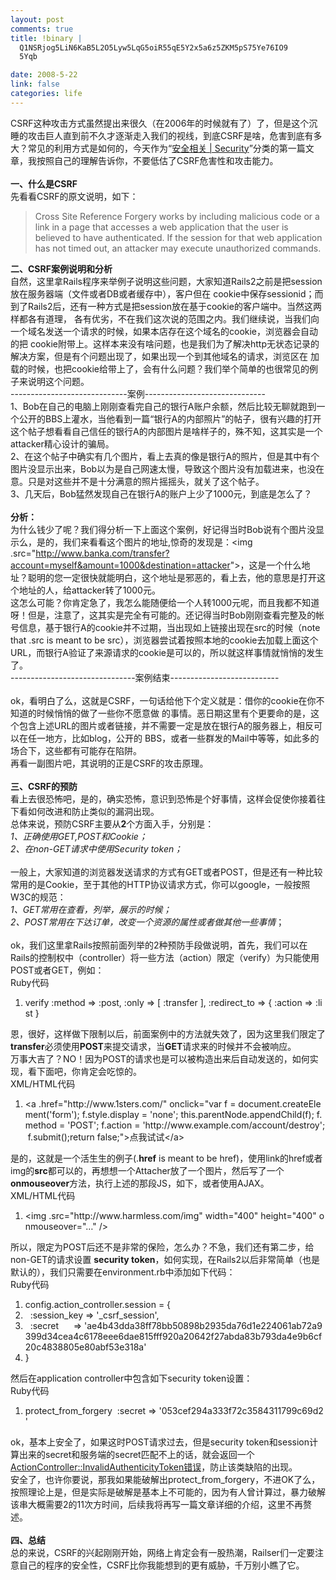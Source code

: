 ```yaml
--- 
layout: post
comments: true
title: !binary |
  Q1NSRjog5LiN6KaB5L2O5Lyw5LqG5oiR55qE5Y2x5a6z5ZKM5pS75Ye76IO9
  5Yqb

date: 2008-5-22
link: false
categories: life
---
```

<div align="left">
<div align="left">
<div align="left">CSRF这种攻击方式虽然提出来很久（在2006年的时候就有了）了，但是这个沉睡的攻击巨人直到前不久才逐渐走入我们的视线，到底CSRF是啥，危害到底有多大？常见的利用方式是如何的，今天作为&ldquo;<a href="http://iceskysl.1sters.com/?action=show&amp;id=285">安全相关 | Security</a>&rdquo;分类的第一篇文章，我按照自己的理解告诉你，不要低估了CSRF危害性和攻击能力。<br />
<strong><br />
一、什么是CSRF</strong><br />
先看看CSRF的原文说明，如下：</div>
</div>
<blockquote><font><font>Cross Site Reference Forgery works by including malicious code or a link in a page that accesses a web application that the user is believed to have authenticated. If the session for that web application has not timed out, an attacker may execute unauthorized commands.<br />
</font></font></blockquote><strong>二、CSRF案例说明和分析</strong><br />
自然，这里拿Rails程序来举例子说明这些问题，大家知道Rails2之前是把session放在服务器端（文件或者DB或者缓存中），客户但在 cookie中保存sessionid；而到了Rails2后，还有一种方式是把session放在基于cookie的客户端中。当然这两样都各有道理， 各有优劣，不在我们这次说的范围之内。我们继续说，当我们向一个域名发送一个请求的时候，如果本店存在这个域名的cookie，浏览器会自动的把 cookie附带上。这样本来没有啥问题，也是我们为了解决http无状态记录的解决方案，但是有个问题出现了，如果出现一个到其他域名的请求，浏览区在 加载的时候，也把cookie给带上了，会有什么问题？我们举个简单的也很常见的例子来说明这个问题。<br />
-----------------------------案例------------------------------<br />
1、Bob在自己的电脑上刚刚查看完自己的银行A账户余额，然后比较无聊就跑到一个公开的BBS上灌水，当他看到一篇&ldquo;银行A的内部照片&rdquo;的帖子，很有兴趣的打开这个帖子想看看自己信任的银行A的内部图片是啥样子的，殊不知，这其实是一个<font><font>attacker</font></font>精心设计的骗局。<br />
2、在这个帖子中确实有几个图片，看上去真的像是银行A的照片，但是其中有个图片没显示出来，Bob以为是自己网速太慢，导致这个图片没有加载进来，也没在意。只是对这些并不是十分满意的照片摇摇头，就关了这个帖子。<br />
3、几天后，Bob猛然发现自己在银行A的账户上少了1000元，到底是怎么了？<br />
<strong><br />
分析：</strong><br />
为什么钱少了呢？我们得分析一下上面这个案例，好记得当时Bob说有个图片没显示么，是的，我们来看看这个图片的地址,惊奇的发现是：<font><font>&lt;img .src=&quot;<a href="http://bank.com/transfer?account=bob&amp;amount=1000&amp;destination=attacker">http://www.banka.com/transfer?account=myself&amp;amount=1000&amp;destination=attacker</a>&quot;&gt;，这是一个什么地址？聪明的您一定很快就能明白，这个地址是邪恶的，看上去，他的意思是打开这个地址的人，给attacker转了1000元。<br />
这怎么可能？你肯定急了，我怎么能随便给一个人转1000元呢，而且我都不知道呀！但是，注意了，这其实是完全有可能的。还记得当时Bob刚刚查看完整及的帐号信息，基于银行A的cookie并不过期，当出现如上链接出现在src的时候（</font></font><font><font>note that .src is meant to be src</font></font><font><font>），浏览器尝试着按照本地的cookie去加载上面这个URL，而银行A验证了来源请求的cookie是可以的，所以就这样事情就悄悄的发生了。<br />
</font></font>-------------------------------案例结束---------------------------<br />
<font><font><br />
</font></font>ok，看明白了么，这就是CSRF，一句话给他下个定义就是：借你的cookie在你不知道的时候悄悄的做了一些你不愿意做 的事情。恶日期这里有个更要命的是，这个包含上述URL的图片或者链接，并不需要一定是放在银行A的服务器上，相反可以在任一地方，比如blog，公开的 BBS，或者一些群发的Mail中等等，如此多的场合下，这些都有可能存在陷阱。<br />
再看一副图片吧，其说明的正是CSRF的攻击原理。<br />
<img alt="" src="http://www.rorsecurity.info/files/foiling_cross_site_attacks_3.png" /><br />
<br />
<strong> 三、CSRF的预防</strong><br />
看上去很恐怖吧，是的，确实恐怖，意识到恐怖是个好事情，这样会促使你接着往下看如何改进和防止类似的漏洞出现。<br />
总体来说，预防CSRF主要从<strong>2</strong>个方面入手，分别是：<br />
<em>1、正确使用GET,POST和Cookie；<br />
2、在non-GET请求中使用Security token；<br />
<br />
</em>一般上，大家知道的浏览器发送请求的方式有GET或者POST，但是还有一种比较常用的是Cookie，至于其他的HTTP协议请求方式，你可以google，一般按照W3C的规范：<br />
<em>1、GET常用在查看，列举，展示的时候；<br />
2、POST常用在下达订单，改变一个资源的属性或者做其他一些事情</em>；<br />
<br />
ok，我们这里拿Rails按照前面列举的2种预防手段做说明，首先，我们可以在Rails的控制权中（controller）将一些方法（action）限定（verify）为只能使用POST或者GET，例如：
<div class="codeText">
<div class="codeHead">Ruby代码</div>
<ol class="dp-rb" start="1">
    <li class="alt"><span><span>verify&nbsp;</span><span class="symbol">:method</span><span>&nbsp;=&gt;&nbsp;</span><span class="symbol">:post</span><span>,&nbsp;</span><span class="symbol">:only</span><span>&nbsp;=&gt;&nbsp;[&nbsp;</span><span class="symbol">:transfer</span><span>&nbsp;],&nbsp;</span><span class="symbol">:redirect_to</span><span>&nbsp;=&gt;&nbsp;{&nbsp;</span><span class="symbol">:action</span><span>&nbsp;=&gt;&nbsp;</span><span class="symbol">:list</span><span>&nbsp;}&nbsp;&nbsp;&nbsp;</span></span></li>
</ol>
</div>
恩，很好，这样做下限制以后，前面案例中的方法就失效了，因为这里我们限定了<span><span class="symbol"><strong>transfer</strong>必须使用<strong>POST</strong>来提交请求，当<strong>GET</strong>请求来的时候并不会被响应。<br />
万事大吉了？NO！因为POST的请求也是可以被构造出来后自动发送的，如何实现，看下面吧，你肯定会吃惊的。<br />
<div class="codeText">
<div class="codeHead">XML/HTML代码</div>
<ol class="dp-xml" start="1">
    <li class="alt"><span><span class="tag">&lt;</span><span class="tag-name">a</span><span>&nbsp;</span><span class="attribute">.href</span><span>=</span><span class="attribute-value">&quot;http://www.1sters.com/&quot;</span><span>&nbsp;</span><span class="attribute">onclick</span><span>=</span><span class="attribute-value">&quot;var&nbsp;f&nbsp;=&nbsp;document.createElement('form');&nbsp;f.style.display&nbsp;=&nbsp;'none';&nbsp;this.parentNode.appendChild(f);&nbsp;f.method&nbsp;=&nbsp;'POST';&nbsp;f.action&nbsp;=&nbsp;'http://www.example.com/account/destroy';&nbsp;f.submit();return&nbsp;false;&quot;</span><span class="tag">&gt;</span><span>点我试试</span><span class="tag">&lt;/</span><span class="tag-name">a</span><span class="tag">&gt;</span><span>&nbsp;&nbsp;</span></span></li>
</ol>
</div>
是的，这就是一个活生生的例子(.<strong>href</strong> is meant to be href)，使用link的href或者img的<strong>src</strong>都可以的，再想想一个Attacher放了一个图片，然后写了一个</span></span><span><span class="symbol"><span><span class="attribute"><strong>onmouseover</strong>方法，执行上述的那段JS，如下，或者使用AJAX。</span></span></span></span><span><span class="symbol">
<div class="codeText">
<div class="codeHead">XML/HTML代码</div>
<ol class="dp-xml" start="1">
    <li class="alt"><span><span class="tag">&lt;</span><span class="tag-name">img</span><span>&nbsp;</span><span class="attribute">.src</span><span>=</span><span class="attribute-value">&quot;http://www.harmless.com/img&quot;</span><span>&nbsp;</span><span class="attribute">width</span><span>=</span><span class="attribute-value">&quot;400&quot;</span><span>&nbsp;</span><span class="attribute">height</span><span>=</span><span class="attribute-value">&quot;400&quot;</span><span>&nbsp;</span><span class="attribute">onmouseover</span><span>=</span><span class="attribute-value">&quot;&hellip;&quot;</span><span>&nbsp;</span><span class="tag">/&gt;</span><span>&nbsp; <br />
    </span></span></li>
</ol>
</div>
所以，限定为POST后还不是非常的保险，怎么办？不急，我们还有第二步，给non-GET的请求设置 <strong>security token</strong>，如何实现，在Rails2以后非常简单（也是默认的），我们只需要在environment.rb中添加如下代码：<br />
<div class="codeText">
<div class="codeHead">Ruby代码</div>
<ol class="dp-rb" start="1">
    <li class="alt"><span><span>config.action_controller.session&nbsp;=&nbsp;{&nbsp;&nbsp;</span></span></li>
    <li class=""><span>&nbsp;&nbsp;<span class="symbol">:session_key</span><span>&nbsp;=&gt;&nbsp;</span><span class="string">'_csrf_session'</span><span>,&nbsp;&nbsp;</span></span></li>
    <li class="alt"><span>&nbsp;&nbsp;<span class="symbol">:secret</span><span>&nbsp;&nbsp;&nbsp;&nbsp;&nbsp;&nbsp;=&gt;&nbsp;</span><span class="string">'ae4b43dda38ff78bb50898b2935da76d1e224061ab72a9399d34cea4c6178eee6dae815fff920a20642f27abda83b793da4e9b6cf20c4838805e80abf53e318a'</span><span>&nbsp;&nbsp;</span></span></li>
    <li class=""><span>}&nbsp;&nbsp;</span></li>
</ol>
</div>
然后</span></span><span><span class="symbol">在</span></span><span><span class="symbol">application controller中包含如下</span></span><span><span class="symbol">security token</span></span><span><span class="symbol">设置：<br />
<div class="codeText">
<div class="codeHead">Ruby代码</div>
<ol class="dp-rb" start="1">
    <li class="alt"><span><span>protect_from_forgery&nbsp;&nbsp;</span><span class="symbol">:secret</span><span>&nbsp;=&gt;&nbsp;</span><span class="string">'053cef294a333f72c3584311799c69d2'</span><span>&nbsp; </span></span></li>
</ol>
</div>
ok，基本上安全了，如果这时POST请求过去，但是</span></span><span><span class="symbol">security token</span></span><span><span class="symbol">和session计算出来的</span></span><span><span class="symbol"><span><span class="symbol">secret</span></span></span></span><span><span class="symbol">和服务端的</span></span><span><span class="symbol"><span><span class="symbol">secret匹配不上的话，就会返回一个</span></span></span></span><font><font><a href="http://iceskysl.1sters.com/?action=show&amp;id=284">ActionController::InvalidAuthenticityToken错误</a>，防止该类缺陷的出现。<br />
安全了，也许你要说，那我如果能破解出</font></font><span><span class="symbol"><span><span>protect_from_forgery，不进OK了么，按照理论上是，但是实际是破解是基本上不可能的，因为有人曾计算过，暴力破解该串大概需要2的11次方时间，后续我将再写一篇文章详细的介绍，这里不再赘述。</span></span></span></span><br />
<span><span class="symbol"><br />
</span></span><strong>四、总结</strong><br />
总的来说，CSRF的兴起刚刚开始，网络上肯定会有一股热潮，Railser们一定要注意自己的程序的安全性，CSRF比你我能想到的更有威胁，千万别小瞧了它。</div>
